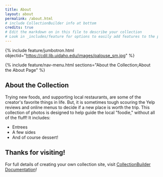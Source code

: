 ```yaml
---
title: About
layout: about
permalink: /about.html
# include CollectionBuilder info at bottom
credits: true
# Edit the markdown on in this file to describe your collection
# Look in _includes/feature for options to easily add features to the page
---
```


{% include feature/jumbotron.html objectid="https://cdil.lib.uidaho.edu/images/palouse_sm.jpg" %}

{% include feature/nav-menu.html sections="About the Collection;About the About Page" %}

## About the Collection

Trying new foods, and supporting local restaurants, are some of the creator's favorite things in life. But, it is sometimes tough scouring the Yelp reviews and online menus to decide if a new place is worth the trip. This collection of photos is designed to help guide the local "foodie," without all of the fluff! It includes:

- Entrees
- A few sides
- And of course dessert!

 ## Thanks for visiting!

For full details of creating your own collection site, visit [CollectionBuilder Documentation](https://collectionbuilder.github.io/cb-docs/)!


